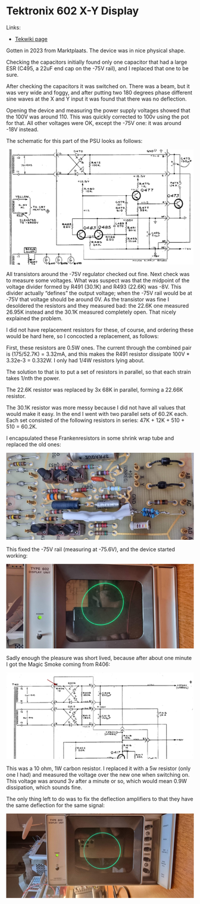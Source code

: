 # Tektronix 602 X-Y Display

Links:

- [Tekwiki page](https://w140.com/tekwiki/wiki/602)

Gotten in 2023 from Marktplaats. The device was in nice physical shape.

Checking the capacitors initially found only one capacitor that had a large ESR (C495, a 22uF end cap on the -75V rail), and I replaced that one to be sure.

After checking the capacitors it was switched on. There was a beam, but it was very wide and foggy, and after putting two 180 degrees phase different sine waves at the X and Y input it was found that there was no deflection.

Opening the device and measuring the power supply voltages showed that the 100V was around 110. This was quickly corrected to 100v using the pot for that. All other voltages were OK, except the -75V one: it was around -18V instead.

The schematic for this part of the PSU looks as follows:

![](./attachments/image-20230304-114225.png)

All transistors around the -75V regulator checked out fine. Next check was to measure some voltages. What was suspect was that the midpoint of the voltage divider formed by R491 (30.1K) and R493 (22.6K) was -8V. This divider actually “defines” the output voltage; when the -75V rail would be at -75V that voltage should be around 0V. As the transistor was fine I desoldered the resistors and they measured bad: the 22.6K one measured 26.95K instead and the 30.1K measured completely open. That nicely explained the problem.

I did not have replacement resistors for these, of course, and ordering these would be hard here, so I concocted a replacement, as follows:

First, these resistors are 0.5W ones. The current through the combined pair is (175/52.7K) = 3.32mA, and this makes the R491 resistor dissipate 100V \* 3.32e-3 = 0.332W. I only had 1/4W resistors lying about.

The solution to that is to put a set of resistors in parallel, so that each strain takes 1/nth the power.

The 22.6K resistor was replaced by 3x 68K in parallel, forming a 22.66K resistor.

The 30.1K resistor was more messy because I did not have all values that would make it easy. In the end I went with two parallel sets of 60.2K each. Each set consisted of the following resistors in series: 47K + 12K + 510 + 510 = 60.2K.

I encapsulated these Frankenresistors in some shrink wrap tube and replaced the old ones:

![](./attachments/image-20230304-120153.png)

This fixed the -75V rail (measuring at -75.6V), and the device started working:

![](./attachments/image-20230304-120401.png)

Sadly enough the pleasure was short lived, because after about one minute I got the Magic Smoke coming from R406:

![](./attachments/image-20230304-120512.png)

This was a 10 ohm, 1W carbon resistor. I replaced it with a 5w resistor (only one I had) and measured the voltage over the new one when switching on. This voltage was around 3v after a minute or so, which would mean 0.9W dissipation, which sounds fine.

The only thing left to do was to fix the deflection amplifiers to that they have the same deflection for the same signal:

![](./attachments/image-20230306-201902.png)